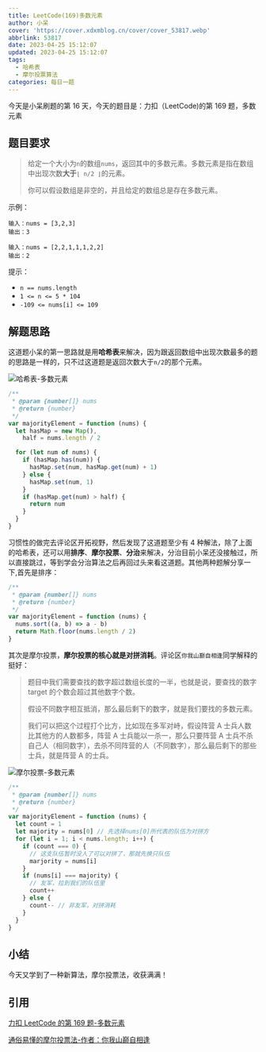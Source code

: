```yaml
---
title: LeetCode(169)多数元素
author: 小呆
cover: 'https://cover.xdxmblog.cn/cover/cover_53817.webp'
abbrlink: 53817
date: 2023-04-25 15:12:07
updated: 2023-04-25 15:12:07
tags:
  - 哈希表
  - 摩尔投票算法
categories: 每日一题
---
```


今天是小呆刷题的第 16 天，今天的题目是：力扣（LeetCode)的第 169 题，多数元素

## 题目要求

> 给定一个大小为`n`的数组`nums`，返回其中的多数元素。多数元素是指在数组中出现次数**大于**`⌊ n/2 ⌋`的元素。
>
> 你可以假设数组是非空的，并且给定的数组总是存在多数元素。

<!--more-->

示例：

```
输入：nums = [3,2,3]
输出：3

输入：nums = [2,2,1,1,1,2,2]
输出：2
```

提示：

- `n == nums.length`
- `1 <= n <= 5 * 104`
- `-109 <= nums[i] <= 109`

## 解题思路

这道题小呆的第一思路就是用**哈希表**来解决，因为跟返回数组中出现次数最多的题的思路是一样的，只不过这道题是返回次数大于`n/2`的那个元素。

![哈希表-多数元素](http://img.xdxmblog.cn/images/image-202304250001.gif)

```javascript
/**
 * @param {number[]} nums
 * @return {number}
 */
var majorityElement = function (nums) {
  let hasMap = new Map(),
    half = nums.length / 2

  for (let num of nums) {
    if (hasMap.has(num)) {
      hasMap.set(num, hasMap.get(num) + 1)
    } else {
      hasMap.set(num, 1)
    }
    if (hasMap.get(num) > half) {
      return num
    }
  }
}
```

习惯性的做完去评论区开拓视野，然后发现了这道题至少有 4 种解法，除了上面的哈希表，还可以用**排序**、**摩尔投票**、**分治**来解决，分治目前小呆还没接触过，所以直接跳过，等到学会分治算法之后再回过头来看这道题。其他两种题解分享一下,首先是排序：

```javascript
/**
 * @param {number[]} nums
 * @return {number}
 */
var majorityElement = function (nums) {
  nums.sort((a, b) => a - b)
  return Math.floor(nums.length / 2)
}
```

其次是摩尔投票，**摩尔投票的核心就是对拼消耗**。评论区`你我山巅自相逢`同学解释的挺好：

> 题目中我们需要查找的数字超过数组长度的一半，也就是说，要查找的数字 target 的个数会超过其他数字个数。
>
> 假设不同数字相互抵消，那么最后剩下的数字，就是我们要找的多数元素。
>
> 我们可以把这个过程打个比方，比如现在多军对峙，假设阵营 A 士兵人数比其他方的人数都多，阵营 A 士兵能以一杀一，那么只要阵营 A 士兵不杀自己人（相同数字），去杀不同阵营的人（不同数字），那么最后剩下的那些士兵，就是阵营 A 的士兵。

![摩尔投票-多数元素](http://img.xdxmblog.cn/images/image-20230425162018509.png)

```javascript
/**
 * @param {number[]} nums
 * @return {number}
 */
var majorityElement = function (nums) {
  let count = 1
  let majority = nums[0] // 先选择nums[0]所代表的队伍为对拼方
  for (let i = 1; i < nums.length; i++) {
    if (count === 0) {
      // 这支队伍暂时没人了可以对拼了，那就先换只队伍
      marjority = nums[i]
    }
    if (nums[i] === majority) {
      // 友军，拉到我们的队伍里
      count++
    } else {
      count-- // 非友军，对拼消耗
    }
  }
}
```

## 小结

今天又学到了一种新算法，摩尔投票法，收获满满！

## 引用

[力扣 LeetCode 的第 169 题-多数元素](https://leetcode.cn/problems/majority-element/submissions/)

[通俗易懂的摩尔投票法-作者：你我山巅自相逢](https://leetcode.cn/problems/majority-element/solution/tong-su-yi-dong-mo-er-tou-piao-fa-by-ni-h4m1b/)
